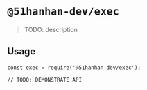 # `@51hanhan-dev/exec`

> TODO: description

## Usage

```
const exec = require('@51hanhan-dev/exec');

// TODO: DEMONSTRATE API
```
